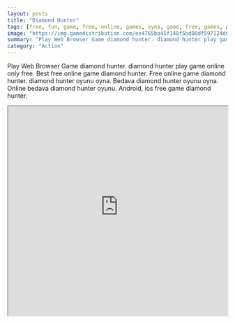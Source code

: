 ```yaml
---
layout: posts
title: "Diamond Hunter"
tags: [free, fun, game, free, online, games, oyna, game, free, games, play, play, games]
image: "https://img.gamedistribution.com/ee4765ba45f140f5bd80df597124d676-512x384.jpeg"
summary: "Play Web Browser Game diamond hunter. diamond hunter play game online only free. Best free online game diamond hunter. Free online game diamond hunter. diamond hunter oyunu oyna. Bedava diamond hunter oyunu oyna. Online bedava diamond hunter oyunu. Android, ios free game diamond hunter."
category: "Action"
---
```


Play Web Browser Game diamond hunter. diamond hunter play game online only free. Best free online game diamond hunter. Free online game diamond hunter. diamond hunter oyunu oyna. Bedava diamond hunter oyunu oyna. Online bedava diamond hunter oyunu. Android, ios free game diamond hunter.

<iframe width="100%" height="480px;" src="https://html5.gamedistribution.com/ee4765ba45f140f5bd80df597124d676/"></iframe>